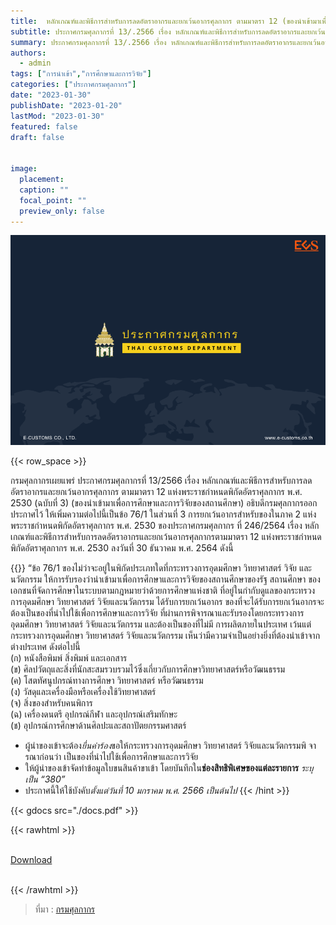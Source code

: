 ```yaml
---
title: 	หลักเกณฑ์และพิธีการสำหรับการลดอัตราอากรและยกเว้นอากรศุลกากร ตามมาตรา 12 (ของนําเข้ามาเพื่อการศึกษาและการวิจัยของสถานศึกษา)
subtitle: ประกาศกรมศุลกากรที่ 13/.2566 เรื่อง หลักเกณฑ์และพิธีการสำหรับการลดอัตราอากรและยกเว้นอากรศุลกากร ตามมาตรา 12 แห่งพระราชกำหนดพิกัดอัตราศุลกากร พ.ศ. 2530 (ฉบับที่ 3) (ของนําเข้ามาเพื่อการศึกษาและการวิจัยของสถานศึกษา)
summary: ประกาศกรมศุลกากรที่ 13/.2566 เรื่อง หลักเกณฑ์และพิธีการสำหรับการลดอัตราอากรและยกเว้นอากรศุลกากร ตามมาตรา 12 แห่งพระราชกำหนดพิกัดอัตราศุลกากร พ.ศ. 2530 (ฉบับที่ 3) 
authors:
  - admin
tags: ["การนำเข้า","การศึกษาและการวิจัย"]
categories: ["ประกาศกรมศุลกากร"]
date: "2023-01-30"
publishDate: "2023-01-20"
lastMod: "2023-01-30"
featured: false
draft: false


image:
  placement:
  caption: ""
  focal_point: ""
  preview_only: false
---
```


![](featured.png)

{{< row_space >}}

กรมศุลกากรเผยแพร่ ประกาศกรมศุลกากรที่ 13/2566 เรื่อง หลักเกณฑ์และพิธีการสำหรับการลดอัตราอากรและยกเว้นอากรศุลกากร ตามมาตรา 12 แห่งพระราชกำหนดพิกัดอัตราศุลกากร พ.ศ. 2530 (ฉบับที่ 3) (ของนําเข้ามาเพื่อการศึกษาและการวิจัยของสถานศึกษา) อธิบดีกรมศุลกากรออกประกาศไว้ ให้เพิ่มความต่อไปนี้เป็นข้อ 76/1 ในส่วนที่ 3 การยกเว้นอากรสำหรับของในภาค 2 แห่งพระราชกำหนดพิกัดอัตราศุลกากร พ.ศ. 2530 ของประกาศกรมศุลกากร ที่ 246/2564 เรื่อง หลักเกณฑ์และพิธีการสำหรับการลดอัตราอากรและยกเว้นอากรศุลกากรตามมาตรา 12 แห่งพระราชกำหนด พิกัดอัตราศุลกากร พ.ศ. 2530 ลงวันที่ 30 ธันวาคม พ.ศ. 2564 ดังนี้

{{<hint info>}}
“ข้อ 76/1 ของไม่ว่าจะอยู่ในพิกัดประเภทใดที่กระทรวงการอุดมศึกษา วิทยาศาสตร์ วิจัย และนวัตกรรม ให้การรับรองว่านําเข้ามาเพื่อการศึกษาและการวิจัยของสถานศึกษาของรัฐ สถานศึกษา ของเอกชนที่จัดการศึกษาในระบบตามกฎหมายว่าด้วยการศึกษาแห่งชาติ ที่อยู่ในกำกับดูแลของกระทรวง การอุดมศึกษา วิทยาศาสตร์ วิจัยและนวัตกรรม ได้รับการยกเว้นอากร
ของที่จะได้รับการยกเว้นอากรจะต้องเป็นของที่นําไปใช้เพื่อการศึกษาและการวิจัย ที่ผ่านการพิจารณาและรับรองโดยกระทรวงการอุดมศึกษา วิทยาศาสตร์ วิจัยและนวัตกรรม และต้องเป็นของที่ไม่มี การผลิตภายในประเทศ เว้นแต่กระทรวงการอุดมศึกษา วิทยาศาสตร์ วิจัยและนวัตกรรม เห็นว่ามีความจําเป็นอย่างยิ่งที่ต้องนําเข้าจากต่างประเทศ ดังต่อไปนี้  
(ก) หนังสือพิมพ์ สิ่งพิมพ์ และเอกสาร   
(ข) ศิลปวัตถุและสิ่งที่นักสะสมรวบรวมไว้ซึ่งเกี่ยวกับการศึกษาวิทยาศาสตร์หรือวัฒนธรรม  
(ค) โสตทัศนูปกรณ์ทางการศึกษา วิทยาศาสตร์ หรือวัฒนธรรม  
(ง) วัสดุและเครื่องมือหรือเครื่องใช้วิทยาศาสตร์          
(จ) สิ่งของสำหรับคนพิการ  
(ฉ) เครื่องดนตรี อุปกรณ์กีฬา และอุปกรณ์เสริมทักษะ  
(ช) อุปกรณ์การศึกษาด้านศิลปะและสถาปัตยกรรมศาสตร์  

-	ผู้นําของเข้าจะต้อง*ยื่นคําร้อง*ขอให้กระทรวงการอุดมศึกษา วิทยาศาสตร์ วิจัยและนวัตกรรมพิ จารณาก่อนว่า เป็นของที่นําไปใช้เพื่อการศึกษาและการวิจัย 
-	ให้ผู้นําของเข้าจัดทำข้อมูลใบขนสินค้าขาเข้า โดยบันทึกใน**ช่องสิทธิพิเศษของแต่ละรายการ** *ระบุเป็น “380”*
-	ประกาศนี้ให้ใช้บังคับ*ตั้งแต่วันที่ 10 มกราคม พ.ศ. 2566 เป็นต้นไป*
{{< /hint >}}

{{< gdocs src="./docs.pdf" >}}


{{< rawhtml >}}
<br>

<br>
<div class="article-tags">
<a class="badge badge-danger" href="./docs.pdf" target="_blank" id="download_files_new">Download</a>

</div>
<br>

{{< /rawhtml >}}

> ที่มา : [กรมศุลกากร](https://www.customs.go.th/cont_strc_download_with_docno_date.php?lang=th&top_menu=menu_homepage&current_id=142329324149505f4c464b4a464a4f)